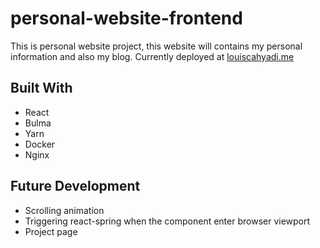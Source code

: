 # personal-website-frontend

This is personal website project, this website will contains my personal information and also my blog. Currently deployed at [louiscahyadi.me](www.louiscahyadi.me)

## Built With
* React
* Bulma
* Yarn
* Docker
* Nginx

## Future Development

* Scrolling animation
* Triggering react-spring when the component enter browser viewport
* Project page 
